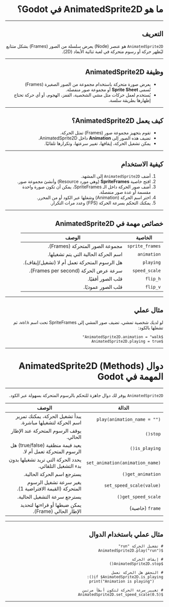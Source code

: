 
<div dir="rtl">

# ما هو AnimatedSprite2D في Godot؟

---

## التعريف

`AnimatedSprite2D` هو عنصر (Node) يعرض سلسلة من الصور (Frames) بشكل متتابع ليُظهر حركة أو رسوم متحركة في لعبة ثنائية الأبعاد (2D).

---

## وظيفة AnimatedSprite2D

* يعرض صورة متحركة باستخدام مجموعة من الصور الصغيرة (Frames) تُسمى **Sprite Sheet** أو مجموعة صور منفصلة.
* يُستخدم لعمل حركات مثل مشي الشخصية، القفز، الهجوم، أو أي حركة تحتاج إظهارها بطريقة سلسة.

---

## كيف يعمل AnimatedSprite2D؟

* تقوم بتجهيز مجموعة صور (Frames) تمثل الحركة.
* تضيف هذه الصور إلى **Animation** داخل AnimatedSprite2D.
* يمكن تشغيل الحركة، إيقافها، تغيير سرعتها، وتكرارها تلقائيًا.

---

## كيفية الاستخدام

1. أضف `AnimatedSprite2D` إلى المشهد.
2. افتح خاصية **SpriteFrames** (وهي مورد Resource) وأنشئ مجموعة صور.
3. أضف صور الحركة داخل الـ SpriteFrames، يمكن أن تكون صورة واحدة مقسمة أو عدة صور منفصلة.
4. اختر اسم الحركة (Animation) وشغلها عبر الكود أو من المحرر.
5. يمكنك التحكم بسرعة الحركة (FPS) وعدد مرات التكرار.

---

## خصائص مهمة في AnimatedSprite2D

| الخاصية         | الوصف                                        |
| --------------- | -------------------------------------------- |
| `sprite_frames` | مجموعة الصور المتحركة (Frames).              |
| `animation`     | اسم الحركة الحالية التي يتم تشغيلها.         |
| `playing`       | هل الرسوم المتحركة تعمل أم لا (تشغيل/إيقاف). |
| `speed_scale`   | سرعة عرض الحركة (Frames per second).         |
| `flip_h`        | قلب الصور أفقيًا.                            |
| `flip_v`        | قلب الصور عموديًا.                           |

---

## مثال عملي

لو لديك شخصية تمشي، تضيف صور المشي إلى SpriteFrames تحت اسم `walk`، ثم تشغلها بالكود:

```gdscript
$AnimatedSprite2D.animation = "walk"
$AnimatedSprite2D.playing = true
```

---

<div dir="rtl">

# دوال (Methods) AnimatedSprite2D المهمة في Godot

---

`AnimatedSprite2D` يوفر لك دوال جاهزة للتحكم بالرسوم المتحركة بسهولة عبر الكود.

| الدالة                          | الوصف                                                        |
| ------------------------------- | ------------------------------------------------------------ |
| `play(animation_name = "")`     | يبدأ تشغيل الحركة، يمكنك تمرير اسم الحركة لتشغيلها مباشرة.   |
| `stop()`                        | يوقف الرسوم المتحركة عند الإطار الحالي.                      |
| `is_playing()`                  | يعيد قيمة منطقية (true/false) هل الرسوم المتحركة تعمل أم لا. |
| `set_animation(animation_name)` | يحدد الحركة التي تريد تشغيلها بدون بدء التشغيل التلقائي.     |
| `get_animation()`               | يسترجع اسم الحركة الحالية.                                   |
| `set_speed_scale(value)`        | يغير سرعة تشغيل الرسوم المتحركة (القيمة الافتراضية 1).       |
| `get_speed_scale()`             | يسترجع سرعة التشغيل الحالية.                                 |
| `frame` (خاصية)                 | يمكن ضبطها أو قراءتها لتحديد الإطار الحالي (Frame).          |

---

## مثال عملي باستخدام الدوال

```gdscript
# تشغيل الحركة "run"
$AnimatedSprite2D.play("run")

# إيقاف الحركة
$AnimatedSprite2D.stop()

# التحقق هل الحركة تعمل
if $AnimatedSprite2D.is_playing():
    print("Animation is playing")

# تغيير سرعة الحركة لتكون أبطأ مرتين
$AnimatedSprite2D.set_speed_scale(0.5)
```

---

</div>
